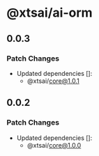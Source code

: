 # @xtsai/ai-orm

## 0.0.3

### Patch Changes

- Updated dependencies []:
  - @xtsai/core@1.0.1

## 0.0.2

### Patch Changes

- Updated dependencies []:
  - @xtsai/core@1.0.0
